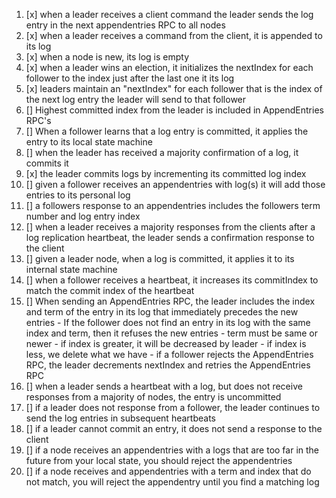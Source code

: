 1)  [x] when a leader receives a client command the leader sends the log entry in the next appendentries RPC to all nodes
2)  [x] when a leader receives a command from the client, it is appended to its log
3)  [x] when a node is new, its log is empty
4)  [x] when a leader wins an election, it initializes the nextIndex for each follower to the index just after the last one it its log
5)  [x] leaders maintain an "nextIndex" for each follower that is the index of the next log entry the leader will send to that follower
6)  [] Highest committed index from the leader is included in AppendEntries RPC's
7)  [] When a follower learns that a log entry is committed, it applies the entry to its local state machine
8)  [] when the leader has received a majority confirmation of a log, it commits it
9)  [x] the leader commits logs by incrementing its committed log index
10) [] given a follower receives an appendentries with log(s) it will add those entries to its personal log
11) [] a followers response to an appendentries includes the followers term number and log entry index
12) [] when a leader receives a majority responses from the clients after a log replication heartbeat, the leader sends a confirmation response to the client
13) [] given a leader node, when a log is committed, it applies it to its internal state machine
14) [] when a follower receives a heartbeat, it increases its commitIndex to match the commit index of the heartbeat
15) [] When sending an AppendEntries RPC, the leader includes the index and term of the entry in its log that immediately precedes the new entries
        - If the follower does not find an entry in its log with the same index and term, then it refuses the new entries
            - term must be same or newer
            - if index is greater, it will be decreased by leader
            - if index is less, we delete what we have
        - if a follower rejects the AppendEntries RPC, the leader decrements nextIndex and retries the AppendEntries RPC
16) [] when a leader sends a heartbeat with a log, but does not receive responses from a majority of nodes, the entry is uncommitted
17) [] if a leader does not response from a follower, the leader continues to send the log entries in subsequent heartbeats  
18) [] if a leader cannot commit an entry, it does not send a response to the client
19) [] if a node receives an appendentries with a logs that are too far in the future from your local state, you should reject the appendentries
20) [] if a node receives and appendentries with a term and index that do not match, you will reject the appendentry until you find a matching log 
